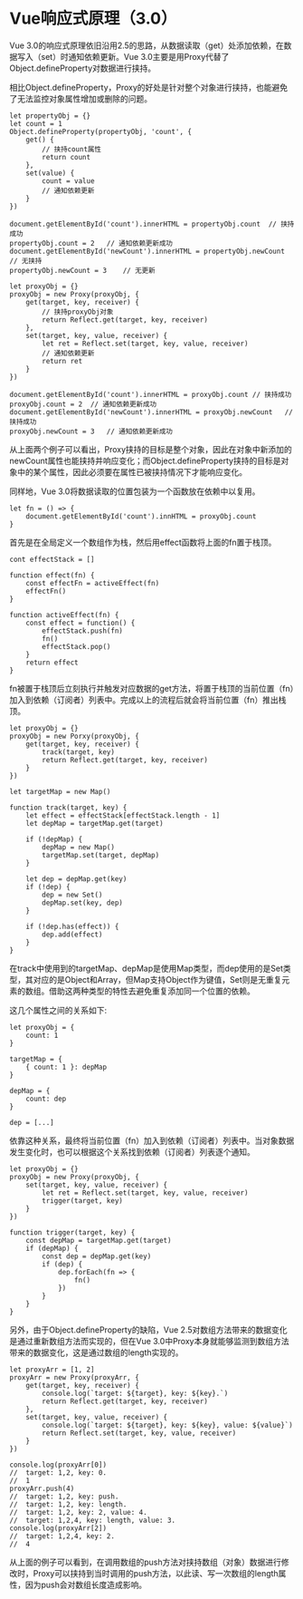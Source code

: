 # Vue响应式原理（3.0）

Vue 3.0的响应式原理依旧沿用2.5的思路，从数据读取（get）处添加依赖，在数据写入（set）时通知依赖更新。Vue 3.0主要是用Proxy代替了Object.defineProperty对数据进行挟持。

相比Object.defineProperty，Proxy的好处是针对整个对象进行挟持，也能避免了无法监控对象属性增加或删除的问题。
```
let propertyObj = {}
let count = 1
Object.defineProperty(propertyObj, 'count', {
    get() {
        // 挟持count属性
        return count
    },
    set(value) {
        count = value
        // 通知依赖更新
    }
})

document.getElementById('count').innerHTML = propertyObj.count  // 挟持成功
propertyObj.count = 2   // 通知依赖更新成功
document.getElementById('newCount').innerHTML = propertyObj.newCount    // 无挟持
propertyObj.newCount = 3    // 无更新
```
```
let proxyObj = {}
proxyObj = new Proxy(proxyObj, {
    get(target, key, receiver) {
        // 挟持proxyObj对象
        return Reflect.get(target, key, receiver)
    },
    set(target, key, value, receiver) {
        let ret = Reflect.set(target, key, value, receiver)
        // 通知依赖更新
        return ret
    }
})

document.getElementById('count').innerHTML = proxyObj.count // 挟持成功
proxyObj.count = 2  // 通知依赖更新成功
document.getElementById('newCount').innerHTML = proxyObj.newCount   // 挟持成功
proxyObj.newCount = 3   // 通知依赖更新成功
```

从上面两个例子可以看出，Proxy挟持的目标是整个对象，因此在对象中新添加的newCount属性也能挟持并响应变化；而Object.defineProperty挟持的目标是对象中的某个属性，因此必须要在属性已被挟持情况下才能响应变化。

同样地，Vue 3.0将数据读取的位置包装为一个函数放在依赖中以复用。
```
let fn = () => {
    document.getElementById('count').innHTML = proxyObj.count
}
```

首先是在全局定义一个数组作为栈，然后用effect函数将上面的fn置于栈顶。
```
cont effectStack = []

function effect(fn) {
    const effectFn = activeEffect(fn)
    effectFn()
}

function activeEffect(fn) {
    const effect = function() {
        effectStack.push(fn)
        fn()
        effectStack.pop()
    }
    return effect
}
```

fn被置于栈顶后立刻执行并触发对应数据的get方法，将置于栈顶的当前位置（fn）加入到依赖（订阅者）列表中。完成以上的流程后就会将当前位置（fn）推出栈顶。

```
let proxyObj = {}
proxyObj = new Porxy(proxyObj, {
    get(target, key, receiver) {
        track(target, key)
        return Reflect.get(target, key, receiver)
    }
})

let targetMap = new Map()

function track(target, key) {
    let effect = effectStack[effectStack.length - 1]
    let depMap = targetMap.get(target)

    if (!depMap) {
        depMap = new Map()
        targetMap.set(target, depMap)
    }

    let dep = depMap.get(key)
    if (!dep) {
        dep = new Set()
        depMap.set(key, dep)
    }

    if (!dep.has(effect)) {
        dep.add(effect)
    }
}
```

在track中使用到的targetMap、depMap是使用Map类型，而dep使用的是Set类型，其对应的是Object和Array，但Map支持Object作为键值，Set则是无重复元素的数组。借助这两种类型的特性去避免重复添加同一个位置的依赖。

这几个属性之间的关系如下:

```
let proxyObj = {
    count: 1
}

targetMap = {
    { count: 1 }: depMap
}

depMap = {
    count: dep
}

dep = [...]
```

依靠这种关系，最终将当前位置（fn）加入到依赖（订阅者）列表中。当对象数据发生变化时，也可以根据这个关系找到依赖（订阅者）列表逐个通知。

```
let proxyObj = {}
proxyObj = new Proxy(proxyObj, {
    set(target, key, value, receiver) {
        let ret = Reflect.set(target, key, value, receiver)
        trigger(target, key)
    }
})

function trigger(target, key) {
    const depMap = targetMap.get(target)
    if (depMap) {
        const dep = depMap.get(key)
        if (dep) {
            dep.forEach(fn => {
                fn()
            })
        }
    }
}
```

另外，由于Object.defineProperty的缺陷，Vue 2.5对数组方法带来的数据变化是通过重新数组方法而实现的，但在Vue 3.0中Proxy本身就能够监测到数组方法带来的数据变化，这是通过数组的length实现的。

```
let proxyArr = [1, 2]
proxyArr = new Proxy(proxyArr, {
    get(target, key, receiver) {
        console.log(`target: ${target}, key: ${key}.`)
        return Reflect.get(target, key, receiver)
    },
    set(target, key, value, receiver) {
        console.log(`target: ${target}, key: ${key}, value: ${value}`)
        return Reflect.set(target, key, value, receiver)
    }
})

console.log(proxyArr[0])
//  target: 1,2, key: 0.
//  1
proxyArr.push(4)
//  target: 1,2, key: push.
//  target: 1,2, key: length.
//  target: 1,2, key: 2, value: 4.
//  target: 1,2,4, key: length, value: 3.
console.log(proxyArr[2])
//  target: 1,2,4, key: 2.
//  4
```

从上面的例子可以看到，在调用数组的push方法对挟持数组（对象）数据进行修改时，Proxy可以挟持到当时调用的push方法，以此读、写一次数组的length属性，因为push会对数组长度造成影响。